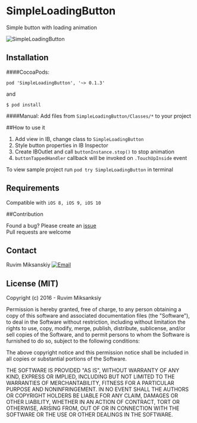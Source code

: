 # SimpleLoadingButton
Simple button with loading animation

![SimpleLoadingButton](http://codingroup.com/assets/external/button.gif)



## Installation 
####CocoaPods:

```
pod 'SimpleLoadingButton', '~> 0.1.3'
```
and

```
$ pod install
```


####Manual:
Add files from `SimpleLoadingButton/Classes/*` to your project



##How to use it 
1. Add view in IB, change class to `SimpleLoadingButton`
2. Style button properties in IB Inspector
3. Create IBOutlet and call `buttonInstance.stop()` to stop animation
4. `buttonTappedHandler` callback will be invoked on `.TouchUpInside` event 

To view sample project run `pod try SimpleLoadingButton` in terminal



## Requirements

Compatible with `iOS 8, iOS 9, iOS 10`

##Contribution

Found a bug? Please create an [issue](https://github.com/mruvim/SimpleLoadingButton/issues) </br>
Pull requests are welcome


## Contact

Ruvim Miksanskiy 
<a href="mailto:ruva@codingroup.com">![Email](http://codingroup.com/assets/external/email-icon.png)</a>

## License (MIT)

Copyright (c) 2016 -  Ruvim Miksanksiy

Permission is hereby granted, free of charge, to any person obtaining a copy
of this software and associated documentation files (the "Software"), to deal
in the Software without restriction, including without limitation the rights
to use, copy, modify, merge, publish, distribute, sublicense, and/or sell
copies of the Software, and to permit persons to whom the Software is
furnished to do so, subject to the following conditions:

The above copyright notice and this permission notice shall be included in
all copies or substantial portions of the Software.

THE SOFTWARE IS PROVIDED "AS IS", WITHOUT WARRANTY OF ANY KIND, EXPRESS OR
IMPLIED, INCLUDING BUT NOT LIMITED TO THE WARRANTIES OF MERCHANTABILITY,
FITNESS FOR A PARTICULAR PURPOSE AND NONINFRINGEMENT. IN NO EVENT SHALL THE
AUTHORS OR COPYRIGHT HOLDERS BE LIABLE FOR ANY CLAIM, DAMAGES OR OTHER
LIABILITY, WHETHER IN AN ACTION OF CONTRACT, TORT OR OTHERWISE, ARISING FROM,
OUT OF OR IN CONNECTION WITH THE SOFTWARE OR THE USE OR OTHER DEALINGS IN
THE SOFTWARE.